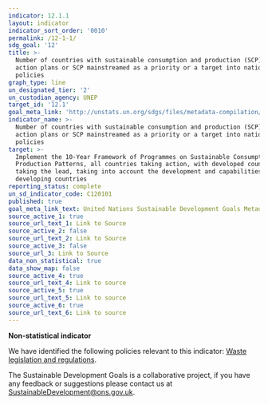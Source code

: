 ```yaml
---
indicator: 12.1.1
layout: indicator
indicator_sort_order: '0010'
permalink: /12-1-1/
sdg_goal: '12'
title: >-
  Number of countries with sustainable consumption and production (SCP) national
  action plans or SCP mainstreamed as a priority or a target into national
  policies
graph_type: line
un_designated_tier: '2'
un_custodian_agency: UNEP
target_id: '12.1'
goal_meta_link: 'http://unstats.un.org/sdgs/files/metadata-compilation/Metadata-Goal-12.pdf'
indicator_name: >-
  Number of countries with sustainable consumption and production (SCP) national
  action plans or SCP mainstreamed as a priority or a target into national
  policies
target: >-
  Implement the 10-Year Framework of Programmes on Sustainable Consumption and
  Production Patterns, all countries taking action, with developed countries
  taking the lead, taking into account the development and capabilities of
  developing countries
reporting_status: complete
un_sd_indicator_code: C120101
published: true
goal_meta_link_text: United Nations Sustainable Development Goals Metadata (pdf 782kB)
source_active_1: true
source_url_text_1: Link to Source
source_active_2: false
source_url_text_2: Link to Source
source_active_3: false
source_url_3: Link to Source
data_non_statistical: true
data_show_map: false
source_active_4: true
source_url_text_4: Link to source
source_active_5: true
source_url_text_5: Link to source
source_active_6: true
source_url_text_6: Link to source
---
```

**Non-statistical indicator**

We have identified the following policies relevant to this indicator: [Waste legislation and regulations](https://www.gov.uk/guidance/waste-legislation-and-regulations).

The Sustainable Development Goals is a collaborative project, if you have any feedback or suggestions please contact us at <SustainableDevelopment@ons.gov.uk>.